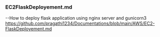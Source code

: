 ### EC2FlaskDeployement.md

--How to deploy flask application using nginx server and gunicorn3
https://github.com/pragathi1234/Documentations/blob/main/AWS/EC2-FlaskDeployement.md


